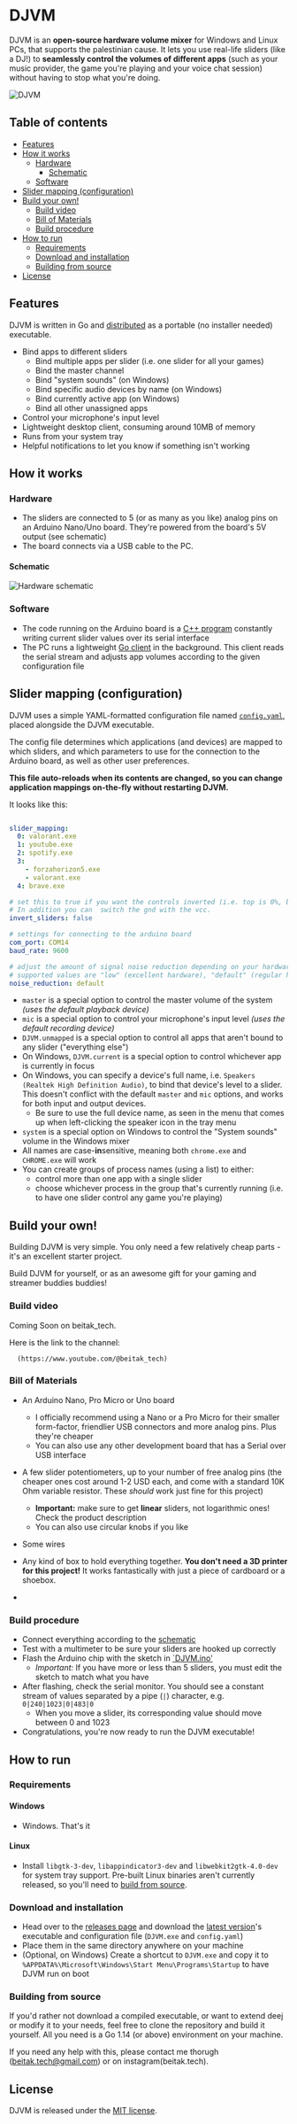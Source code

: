 # DJVM

DJVM is an **open-source hardware volume mixer** for Windows and Linux PCs, that supports the palestinian cause. It lets you use real-life sliders (like a DJ!) to **seamlessly control the volumes of different apps** (such as your music provider, the game you're playing and your voice chat session) without having to stop what you're doing.



![DJVM](https://github.com/ziko1415/DJVM/blob/main/3d%20print%20designs/3d-build.png)


## Table of contents

- [Features](#features)
- [How it works](#how-it-works)
  - [Hardware](#hardware)
    - [Schematic](#schematic)
  - [Software](#software)
- [Slider mapping (configuration)](#slider-mapping-configuration)
- [Build your own!](#build-your-own)
  - [Build video](#build-video)
  - [Bill of Materials](#bill-of-materials)
  - [Build procedure](#build-procedure)
- [How to run](#how-to-run)
  - [Requirements](#requirements)
  - [Download and installation](#download-and-installation)
  - [Building from source](#building-from-source)
- [License](#license)

## Features

DJVM is written in Go and [distributed](https://github.com/ziko1415/DJVM/releases) as a portable (no installer needed) executable.

- Bind apps to different sliders
  - Bind multiple apps per slider (i.e. one slider for all your games)
  - Bind the master channel
  - Bind "system sounds" (on Windows)
  - Bind specific audio devices by name (on Windows)
  - Bind currently active app (on Windows)
  - Bind all other unassigned apps
- Control your microphone's input level
- Lightweight desktop client, consuming around 10MB of memory
- Runs from your system tray
- Helpful notifications to let you know if something isn't working

>

## How it works

### Hardware

- The sliders are connected to 5 (or as many as you like) analog pins on an Arduino Nano/Uno board. They're powered from the board's 5V output (see schematic)
- The board connects via a USB cable to the PC.

#### Schematic

![Hardware schematic]()

### Software

- The code running on the Arduino board is a [C++ program](https://github.com/ziko1415/DJVM/blob/main/DJVM.ino) constantly writing current slider values over its serial interface
- The PC runs a lightweight [Go client](pkg/cmd/main.go) in the background. This client reads the serial stream and adjusts app volumes according to the given configuration file

## Slider mapping (configuration)

DJVM uses a simple YAML-formatted configuration file named [`config.yaml`](./config.yaml), placed alongside the DJVM executable.

The config file determines which applications (and devices) are mapped to which sliders, and which parameters to use for the connection to the Arduino board, as well as other user preferences.

**This file auto-reloads when its contents are changed, so you can change application mappings on-the-fly without restarting DJVM.**

It looks like this:

```yaml

slider_mapping:
  0: valorant.exe
  1: youtube.exe
  2: spotify.exe
  3:
    - forzahorizon5.exe
    - valorant.exe
  4: brave.exe

# set this to true if you want the controls inverted (i.e. top is 0%, bottom is 100%)
# In addition you can  switch the gnd with the vcc.
invert_sliders: false

# settings for connecting to the arduino board
com_port: COM14
baud_rate: 9600

# adjust the amount of signal noise reduction depending on your hardware quality
# supported values are "low" (excellent hardware), "default" (regular hardware) or "high" (bad, noisy hardware)
noise_reduction: default

```

- `master` is a special option to control the master volume of the system _(uses the default playback device)_
- `mic` is a special option to control your microphone's input level _(uses the default recording device)_
- `DJVM.unmapped` is a special option to control all apps that aren't bound to any slider ("everything else")
- On Windows, `DJVM.current` is a special option to control whichever app is currently in focus
- On Windows, you can specify a device's full name, i.e. `Speakers (Realtek High Definition Audio)`, to bind that device's level to a slider. This doesn't conflict with the default `master` and `mic` options, and works for both input and output devices.
  - Be sure to use the full device name, as seen in the menu that comes up when left-clicking the speaker icon in the tray menu
- `system` is a special option on Windows to control the "System sounds" volume in the Windows mixer
- All names are case-**in**sensitive, meaning both `chrome.exe` and `CHROME.exe` will work
- You can create groups of process names (using a list) to either:
    - control more than one app with a single slider
    - choose whichever process in the group that's currently running (i.e. to have one slider control any game you're playing)

## Build your own!

Building DJVM is very simple. You only need a few relatively cheap parts - it's an excellent starter project.

Build DJVM for yourself, or as an awesome gift for your gaming and streamer buddies buddies!


### Build video

Coming Soon on  beitak_tech.

Here is the link to the channel:

      (https://www.youtube.com/@beitak_tech)


### Bill of Materials

- An Arduino Nano, Pro Micro or Uno board
  - I officially recommend using a Nano or a Pro Micro for their smaller form-factor, friendlier USB connectors and more analog pins. Plus they're cheaper
  - You can also use any other development board that has a Serial over USB interface
- A few slider potentiometers, up to your number of free analog pins (the cheaper ones cost around 1-2 USD each, and come with a standard 10K Ohm variable resistor. These _should_ work just fine for this project)
  - **Important:** make sure to get **linear** sliders, not logarithmic ones! Check the product description
  - You can also use circular knobs if you like
- Some wires
- Any kind of box to hold everything together. **You don't need a 3D printer for this project!** It works fantastically with just a piece of cardboard or a shoebox.

- 
### Build procedure

- Connect everything according to the [schematic](#schematic)
- Test with a multimeter to be sure your sliders are hooked up correctly
- Flash the Arduino chip with the sketch in [`DJVM.ino'](DJVM.ino)
  - _Important:_ If you have more or less than 5 sliders, you must edit the sketch to match what you have
- After flashing, check the serial monitor. You should see a constant stream of values separated by a pipe (`|`) character, e.g. `0|240|1023|0|483|0`
  - When you move a slider, its corresponding value should move between 0 and 1023
- Congratulations, you're now ready to run the DJVM executable!

## How to run

### Requirements

#### Windows

- Windows. That's it

#### Linux

- Install `libgtk-3-dev`, `libappindicator3-dev` and `libwebkit2gtk-4.0-dev` for system tray support. Pre-built Linux binaries aren't currently released, so you'll need to [build from source](#building-from-source). 
### Download and installation

- Head over to the [releases page](https://github.com/ziko1415/DJVM/releases) and download the [latest version](https://github.com/ziko1415/DJVM/releases)'s executable and configuration file (`DJVM.exe` and `config.yaml`)
- Place them in the same directory anywhere on your machine
- (Optional, on Windows) Create a shortcut to `DJVM.exe` and copy it to `%APPDATA%\Microsoft\Windows\Start Menu\Programs\Startup` to have DJVM run on boot

### Building from source

If you'd rather not download a compiled executable, or want to extend deej or modify it to your needs, feel free to clone the repository and build it yourself. All you need is a Go 1.14 (or above) environment on your machine.

If you need any help with this, please contact me thorugh (beitak.tech@gmail.com) or on instagram(beitak.tech).


## License

DJVM is released under the [MIT license](./LICENSE).

































